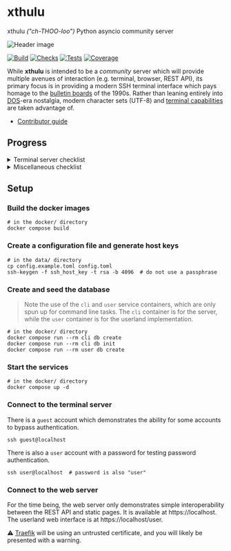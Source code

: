# xthulu

xthulu _("ch-THOO-loo")_ Python asyncio community server

![Header image](https://github.com/haliphax/xthulu/raw/assets/xthulu.jpg)

[![Build](https://img.shields.io/github/actions/workflow/status/haliphax/xthulu/docker-build.yml?label=Build)](https://github.com/haliphax/xthulu/actions/workflows/docker-build.yml)
[![Checks](https://img.shields.io/github/actions/workflow/status/haliphax/xthulu/checks.yml?label=Checks)](https://github.com/haliphax/xthulu/actions/workflows/checks.yml)
[![Tests](https://img.shields.io/github/actions/workflow/status/haliphax/xthulu/tests.yml?label=Tests)](https://github.com/haliphax/xthulu/actions/workflows/tests.yml)
[![Coverage](https://img.shields.io/coverallsCoverage/github/haliphax/xthulu?label=Coverage)](https://coveralls.io/github/haliphax/xthulu)

While **xthulu** is intended to be a _community_ server which will provide
multiple avenues of interaction (e.g. terminal, browser, REST API), its primary
focus is in providing a modern SSH terminal interface which pays homage to the
[bulletin boards][] of the 1990s. Rather than leaning entirely into [DOS][]-era
nostalgia, modern character sets (UTF-8) and [terminal capabilities][] are taken
advantage of.

- [Contributor guide][]

## Progress

<details>
<summary>Terminal server checklist</summary>

### Terminal server

- [x] SSH server ([AsyncSSH][])
  - [x] Password authentication
  - [x] Guest (no-auth) users
  - [ ] Key authentication
- [x] PROXY v1 support
- [ ] SCP subsystem
- [ ] SFTP subsystem
- [x] Userland script stack
  - [x] Goto
  - [x] Gosub
  - [x] Exception handling
- [x] Terminal library ([rich][])
  - [x] Adapt for SSH session usage
- [ ] UI components ([textual][])
  - [x] Adapt for SSH session usage
  - [ ] File browser
  - [ ] Message interface
- [ ] Door games
  - [x] Subprocess redirect for terminal apps
  - [ ] Dropfile generators
    - [ ] `DOOR.SYS`
    - [ ] `DORINFOx.DEF`

</details>

<details>
<summary>Miscellaneous checklist</summary>

### Miscellaneous

- [x] Container proxy ([Traefik][])
- [ ] HTTP server ([uvicorn][])
  - [x] Userland
  - [x] Static files
  - [ ] REST API
    - [x] Web framework ([APIFlask][])
    - [ ] Implementation
- [ ] IPC
  - [x] Session events queue
  - [x] Methods for manipulating queue (querying specific events, etc.)
  - [ ] Can target other sessions and send them events (gosub/goto, chat
        requests, IM, etc.)
  - [ ] Server events queue (IPC coordination, etc.)
  - [x] Locks (IPC semaphore)
  - [ ] Global IPC (CLI, web, etc.) via Redis PubSub
- [ ] Data layer
  - [x] PostgreSQL for data
  - [x] Asynchronous ORM ([GINO][])
  - [x] User model
  - [ ] Message bases
  - [ ] Simple pickle table ("The Pile") for miscellaneous data storage

</details>

## Setup

### Build the docker images

```shell
# in the docker/ directory
docker compose build
```

### Create a configuration file and generate host keys

```shell
# in the data/ directory
cp config.example.toml config.toml
ssh-keygen -f ssh_host_key -t rsa -b 4096  # do not use a passphrase
```

### Create and seed the database

> Note the use of the `cli` and `user` service containers, which are only spun
> up for command line tasks. The `cli` container is for the server, while the
> `user` container is for the userland implementation.

```shell
# in the docker/ directory
docker compose run --rm cli db create
docker compose run --rm cli db init
docker compose run --rm user db create
```

### Start the services

```shell
# in the docker/ directory
docker compose up -d
```

### Connect to the terminal server

There is a `guest` account which demonstrates the ability for some accounts to
bypass authentication.

```shell
ssh guest@localhost
```

There is also a `user` account with a password for testing password
authentication.

```shell
ssh user@localhost  # password is also "user"
```

### Connect to the web server

For the time being, the web server only demonstrates simple interoperability
between the REST API and static pages. It is available at https://localhost. The
userland web interface is at https://localhost/user.

⚠️ [Traefik][] will be using an untrusted certificate, and you will likely be
presented with a warning.

[apiflask]: https://apiflask.com
[asyncssh]: https://asyncssh.readthedocs.io/en/latest/
[blessed]: https://blessed.readthedocs.io/en/latest/intro.html
[bulletin boards]: https://archive.org/details/BBS.The.Documentary
[contributor guide]: ./CONTRIBUTING.md
[dos]: https://en.wikipedia.org/wiki/MS-DOS
[gino]: https://python-gino.org
[rich]: https://rich.readthedocs.io/en/latest/
[terminal capabilities]: https://en.wikipedia.org/wiki/Terminal_capabilities
[textual]: https://github.com/Textualize/textual
[traefik]: https://traefik.io/traefik
[uvicorn]: https://www.uvicorn.org
